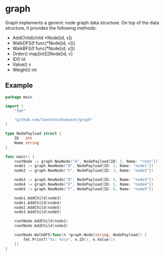 # graph

Graph implements a generic node graph data structure. On top of the data structure, it provides the following methods:

- AddChild(child *Node[id, v])
- WalkDFS(f func(*Node[id, v]))
- WalkBFS(f func(*Node[id, v]))
- Order() map[int][]Node[id, v]
- ID() id
- Value() v
- Weight() int

## Example

```go
package main

import (
    "fmt"

    "github.com/leonsteinhaeuser/graph"
)

type NodePayload struct {
    ID   int
    Name string
}

func main() {
    rootNode := graph.NewNode("A", NodePayload{ID: 1, Name: "root"})
    node1 := graph.NewNode("B", NodePayload{ID: 2, Name: "node1"})
    node2 := graph.NewNode("C", NodePayload{ID: 3, Name: "node2"})

    node3 := graph.NewNode("D", NodePayload{ID: 4, Name: "node3"})
    node4 := graph.NewNode("E", NodePayload{ID: 5, Name: "node4"})
    node5 := graph.NewNode("F", NodePayload{ID: 6, Name: "node5"})

    node1.AddChild(node3)
    node1.AddChild(node4)
    node2.AddChild(node5)
    node3.AddChild(node5)

    rootNode.AddChild(node1)
    rootNode.AddChild(node2)

    rootNode.WalkDFS(func(n *graph.Node[string, NodePayload]) {
        fmt.Printf("%s: %v\n", n.ID(), n.Value())
    })
}
```
